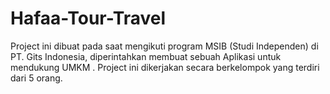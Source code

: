 # Hafaa-Tour-Travel
Project ini dibuat pada saat mengikuti program MSIB (Studi Independen) di PT. Gits Indonesia, diperintahkan membuat sebuah Aplikasi untuk mendukung UMKM . Project ini dikerjakan secara berkelompok yang terdiri dari 5 orang. 
